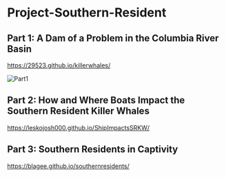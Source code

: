 # Project-Southern-Resident
## Part 1: A Dam of a Problem in the Columbia River Basin
https://29523.github.io/killerwhales/

![Part1](https://github.com/UBC-GEOB472-Spring2021/Project-Southern-Resident/blob/4f5fd3e4c1f85f07e9d953e531c57ffd9a053a9a/gifs/part%201%20gif.gif)

## Part 2: How and Where Boats Impact the Southern Resident Killer Whales
https://leskojosh000.github.io/ShipImpactsSRKW/

## Part 3: Southern Residents in Captivity
https://blagee.github.io/southernresidents/
